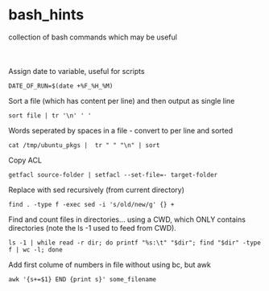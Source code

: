 # bash_hints
collection of bash commands which may be useful
<br>
<br>
<br>
<br>
Assign date to variable, useful for scripts

``DATE_OF_RUN=$(date +%F_%H_%M)``

Sort a file (which has content per line) and then output as single line

```sort file | tr '\n' ' '```

Words seperated by spaces in a file - convert to per line and sorted

```cat /tmp/ubuntu_pkgs |  tr " " "\n" | sort```

Copy ACL

```getfacl source-folder | setfacl --set-file=- target-folder```

Replace with sed recursively (from current directory)

```find . -type f -exec sed -i 's/old/new/g' {} +```

Find and count files in directories... using a CWD, which ONLY contains directories (note the ls -1 used to feed from CWD).

```ls -1 | while read -r dir; do printf "%s:\t" "$dir"; find "$dir" -type f | wc -l; done```

Add first colume of numbers in file without using bc, but awk

```awk '{s+=$1} END {print s}' some_filename```

